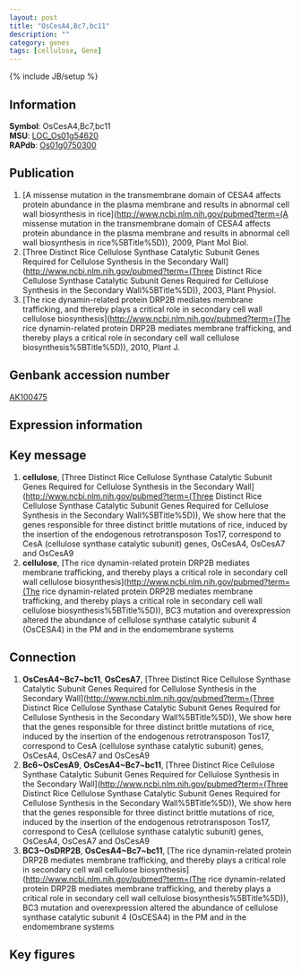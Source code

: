 ```yaml
---
layout: post
title: "OsCesA4,Bc7,bc11"
description: ""
category: genes
tags: [cellulose, Gene]
---
```

{% include JB/setup %}

## Information
__Symbol__: OsCesA4,Bc7,bc11  
__MSU__: [LOC_Os01g54620](http://rice.plantbiology.msu.edu/cgi-bin/ORF_infopage.cgi?orf=LOC_Os01g54620)  
__RAPdb__: [Os01g0750300](http://rapdb.dna.affrc.go.jp/viewer/gbrowse_details/irgsp1?name=Os01g0750300)  

## Publication
1. [A missense mutation in the transmembrane domain of CESA4 affects protein abundance in the plasma membrane and results in abnormal cell wall biosynthesis in rice](http://www.ncbi.nlm.nih.gov/pubmed?term=(A missense mutation in the transmembrane domain of CESA4 affects protein abundance in the plasma membrane and results in abnormal cell wall biosynthesis in rice%5BTitle%5D)), 2009, Plant Mol Biol.
2. [Three Distinct Rice Cellulose Synthase Catalytic Subunit Genes Required for Cellulose Synthesis in the Secondary Wall](http://www.ncbi.nlm.nih.gov/pubmed?term=(Three Distinct Rice Cellulose Synthase Catalytic Subunit Genes Required for Cellulose Synthesis in the Secondary Wall%5BTitle%5D)), 2003, Plant Physiol.
3. [The rice dynamin-related protein DRP2B mediates membrane trafficking, and thereby plays a critical role in secondary cell wall cellulose biosynthesis](http://www.ncbi.nlm.nih.gov/pubmed?term=(The rice dynamin-related protein DRP2B mediates membrane trafficking, and thereby plays a critical role in secondary cell wall cellulose biosynthesis%5BTitle%5D)), 2010, Plant J.

## Genbank accession number
[AK100475](http://www.ncbi.nlm.nih.gov/nuccore/AK100475)

## Expression information

## Key message
1. __cellulose__, [Three Distinct Rice Cellulose Synthase Catalytic Subunit Genes Required for Cellulose Synthesis in the Secondary Wall](http://www.ncbi.nlm.nih.gov/pubmed?term=(Three Distinct Rice Cellulose Synthase Catalytic Subunit Genes Required for Cellulose Synthesis in the Secondary Wall%5BTitle%5D)),  We show here that the genes responsible for three distinct brittle mutations of rice, induced by the insertion of the endogenous retrotransposon Tos17, correspond to CesA (cellulose synthase catalytic subunit) genes, OsCesA4, OsCesA7 and OsCesA9
2. __cellulose__, [The rice dynamin-related protein DRP2B mediates membrane trafficking, and thereby plays a critical role in secondary cell wall cellulose biosynthesis](http://www.ncbi.nlm.nih.gov/pubmed?term=(The rice dynamin-related protein DRP2B mediates membrane trafficking, and thereby plays a critical role in secondary cell wall cellulose biosynthesis%5BTitle%5D)),  BC3 mutation and overexpression altered the abundance of cellulose synthase catalytic subunit 4 (OsCESA4) in the PM and in the endomembrane systems

## Connection
1. __OsCesA4~Bc7~bc11__, __OsCesA7__, [Three Distinct Rice Cellulose Synthase Catalytic Subunit Genes Required for Cellulose Synthesis in the Secondary Wall](http://www.ncbi.nlm.nih.gov/pubmed?term=(Three Distinct Rice Cellulose Synthase Catalytic Subunit Genes Required for Cellulose Synthesis in the Secondary Wall%5BTitle%5D)),  We show here that the genes responsible for three distinct brittle mutations of rice, induced by the insertion of the endogenous retrotransposon Tos17, correspond to CesA (cellulose synthase catalytic subunit) genes, OsCesA4, OsCesA7 and OsCesA9
2. __Bc6~OsCesA9__, __OsCesA4~Bc7~bc11__, [Three Distinct Rice Cellulose Synthase Catalytic Subunit Genes Required for Cellulose Synthesis in the Secondary Wall](http://www.ncbi.nlm.nih.gov/pubmed?term=(Three Distinct Rice Cellulose Synthase Catalytic Subunit Genes Required for Cellulose Synthesis in the Secondary Wall%5BTitle%5D)),  We show here that the genes responsible for three distinct brittle mutations of rice, induced by the insertion of the endogenous retrotransposon Tos17, correspond to CesA (cellulose synthase catalytic subunit) genes, OsCesA4, OsCesA7 and OsCesA9
3. __BC3~OsDRP2B__, __OsCesA4~Bc7~bc11__, [The rice dynamin-related protein DRP2B mediates membrane trafficking, and thereby plays a critical role in secondary cell wall cellulose biosynthesis](http://www.ncbi.nlm.nih.gov/pubmed?term=(The rice dynamin-related protein DRP2B mediates membrane trafficking, and thereby plays a critical role in secondary cell wall cellulose biosynthesis%5BTitle%5D)),  BC3 mutation and overexpression altered the abundance of cellulose synthase catalytic subunit 4 (OsCESA4) in the PM and in the endomembrane systems

## Key figures


